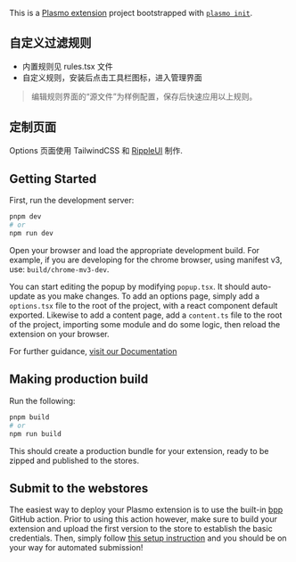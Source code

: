 This is a [Plasmo extension](https://docs.plasmo.com/) project bootstrapped with [`plasmo init`](https://www.npmjs.com/package/plasmo).

## 自定义过滤规则
- 内置规则见 rules.tsx 文件
- 自定义规则，安装后点击工具栏图标，进入管理界面
> 编辑规则界面的“源文件”为样例配置，保存后快速应用以上规则。
## 定制页面
Options 页面使用 TailwindCSS 和 [RippleUI](https://www.ripple-ui.com/docs/components/forms) 制作.

## Getting Started

First, run the development server:

```bash
pnpm dev
# or
npm run dev
```

Open your browser and load the appropriate development build. For example, if you are developing for the chrome browser, using manifest v3, use: `build/chrome-mv3-dev`.

You can start editing the popup by modifying `popup.tsx`. It should auto-update as you make changes. To add an options page, simply add a `options.tsx` file to the root of the project, with a react component default exported. Likewise to add a content page, add a `content.ts` file to the root of the project, importing some module and do some logic, then reload the extension on your browser.

For further guidance, [visit our Documentation](https://docs.plasmo.com/)

## Making production build

Run the following:

```bash
pnpm build
# or
npm run build
```

This should create a production bundle for your extension, ready to be zipped and published to the stores.

## Submit to the webstores

The easiest way to deploy your Plasmo extension is to use the built-in [bpp](https://bpp.browser.market) GitHub action. Prior to using this action however, make sure to build your extension and upload the first version to the store to establish the basic credentials. Then, simply follow [this setup instruction](https://docs.plasmo.com/framework/workflows/submit) and you should be on your way for automated submission!
